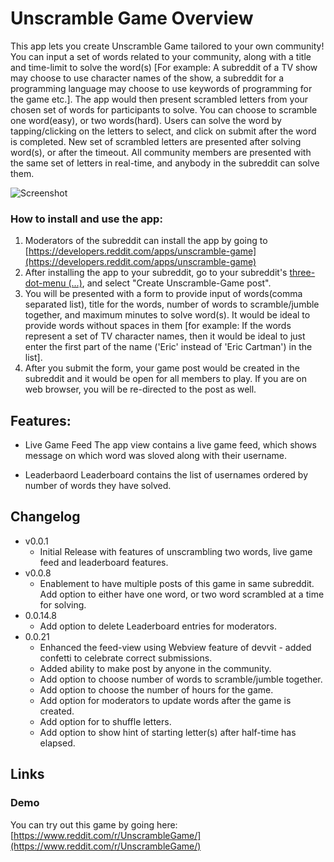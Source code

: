 # Unscramble Game Overview
This app lets you create Unscramble Game tailored to your own community! You can input a set of words related to your community, along with a title and time-limit to solve the word(s) [For example: A subreddit of a TV show may choose to use character names of the show, a subreddit for a programming language may choose to use keywords of programming for the game etc.]. The app would then present scrambled letters from your chosen set of words for participants to solve. You can choose to scramble one word(easy), or two words(hard). Users can solve the word by tapping/clicking on the letters to select, and click on submit after the word is completed. New set of scrambled letters are presented after solving word(s), or after the timeout. All community members are presented with the same set of letters in real-time, and anybody in the subreddit can solve them.

![Screenshot](https://i.imgur.com/n2Yi3LA.png)

### How to install and use the app:

1) Moderators of the subreddit can install the app by going to [https://developers.reddit.com/apps/unscramble-game](https://developers.reddit.com/apps/unscramble-game)
2) After installing the app to your subreddit, go to your subreddit's [three-dot-menu (...)](https://developers.reddit.com/docs/capabilities/menu-actions), and select "Create Unscramble-Game post".
3) You will be presented with a form to provide input of words(comma separated list), title for the words, number of words to scramble/jumble together, and maximum minutes to solve word(s). It would be ideal to provide words without spaces in them [for example: If the words represent a set of TV character names, then it would be ideal to just enter the first part of the name ('Eric' instead of 'Eric Cartman') in the list].
4) After you submit the form, your game post would be created in the subreddit and it would be open for all members to play. If you are on web browser, you will be re-directed to the post as well.

## Features:
* Live Game Feed
The app view contains a live game feed, which shows message on which word was sloved along with their username.

* Leaderbaord
Leaderboard contains the list of usernames ordered by number of words they have solved.

## Changelog
* v0.0.1
  * Initial Release with features of unscrambling two words, live game feed and leaderboard features.
* v0.0.8
  * Enablement to have multiple posts of this game in same subreddit. Add option to either have one word, or two word scrambled at a time for solving.
* 0.0.14.8
  * Add option to delete Leaderboard entries for moderators.
* 0.0.21
  * Enhanced the feed-view using Webview feature of devvit - added confetti to celebrate correct submissions.
  * Added ability to make post by anyone in the community.
  * Add option to choose number of words to scramble/jumble together.
  * Add option to choose the number of hours for the game.
  * Add option for moderators to update words after the game is created.
  * Add option for to shuffle letters.
  * Add option to show hint of starting letter(s) after half-time has elapsed.

## Links
### Demo
You can try out this game by going here:
[https://www.reddit.com/r/UnscrambleGame/](https://www.reddit.com/r/UnscrambleGame/)
